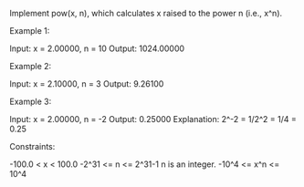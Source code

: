Implement pow(x, n), which calculates x raised to the power n (i.e., x^n).


Example 1:


Input: x = 2.00000, n = 10
Output: 1024.00000


Example 2:


Input: x = 2.10000, n = 3
Output: 9.26100


Example 3:


Input: x = 2.00000, n = -2
Output: 0.25000
Explanation: 2^-2 = 1/2^2 = 1/4 = 0.25



Constraints:


-100.0 < x < 100.0
-2^31 <= n <= 2^31-1
n is an integer.
-10^4 <= x^n <= 10^4




